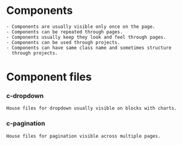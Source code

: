 Components
======



    - Components are usually visible only once on the page.
    - Components can be repeated through pages.
    - Components usually keep they look and feel through pages.
    - Components can be used through projects.
    - Components can have same class name and sometimes structure
      through projects.




Component files
======

### c-dropdown
    House files for dropdown usually visible on blocks with charts.

### c-pagination
    House files for pagination visible across multiple pages.

